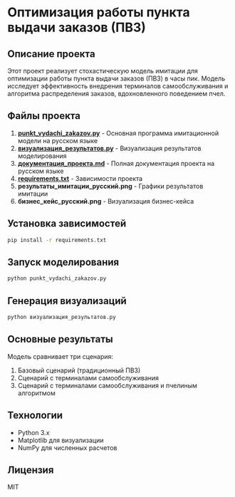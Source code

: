 # Оптимизация работы пункта выдачи заказов (ПВЗ)

## Описание проекта

Этот проект реализует стохастическую модель имитации для оптимизации работы пункта выдачи заказов (ПВЗ) в часы пик. Модель исследует эффективность внедрения терминалов самообслуживания и алгоритма распределения заказов, вдохновленного поведением пчел.

## Файлы проекта

1. **[punkt_vydachi_zakazov.py](file:///g:/code/ozonPunktVydachi/punkt_vydachi_zakazov.py)** - Основная программа имитационной модели на русском языке
2. **[визуализация_результатов.py](file:///g:/code/ozonPunktVydachi/визуализация_результатов.py)** - Визуализация результатов моделирования
3. **[документация_проекта.md](file:///g:/code/ozonPunktVydachi/документация_проекта.md)** - Полная документация проекта на русском языке
4. **[requirements.txt](file:///g:/code/ozonPunktVydachi/requirements.txt)** - Зависимости проекта
5. **результаты_имитации_русский.png** - Графики результатов имитации
6. **бизнес_кейс_русский.png** - Визуализация бизнес-кейса

## Установка зависимостей

```bash
pip install -r requirements.txt
```

## Запуск моделирования

```bash
python punkt_vydachi_zakazov.py
```

## Генерация визуализаций

```bash
python визуализация_результатов.py
```

## Основные результаты

Модель сравнивает три сценария:
1. Базовый сценарий (традиционный ПВЗ)
2. Сценарий с терминалами самообслуживания
3. Сценарий с терминалами самообслуживания и пчелиным алгоритмом

## Технологии

- Python 3.x
- Matplotlib для визуализации
- NumPy для численных расчетов

## Лицензия

MIT